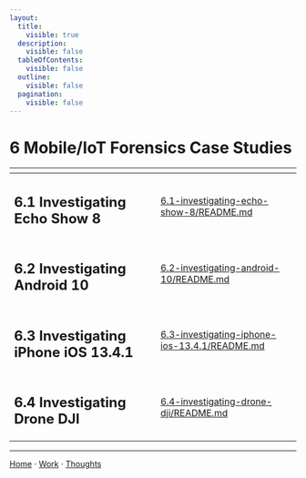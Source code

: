 ```yaml
---
layout:
  title:
    visible: true
  description:
    visible: false
  tableOfContents:
    visible: false
  outline:
    visible: false
  pagination:
    visible: false
---
```


# 6 Mobile/IoT Forensics Case Studies

<table data-view="cards" data-full-width="false"><thead><tr><th></th><th data-hidden data-card-target data-type="content-ref"></th></tr></thead><tbody><tr><td><h2>6.1 Investigating Echo Show 8</h2></td><td><a href="6.1-investigating-echo-show-8/README.md">6.1-investigating-echo-show-8/README.md</a></td></tr><tr><td><h2>6.2 Investigating Android 10</h2></td><td><a href="6.2-investigating-android-10/README.md">6.2-investigating-android-10/README.md</a></td></tr><tr><td><h2>6.3 Investigating iPhone iOS 13.4.1</h2></td><td><a href="6.3-investigating-iphone-ios-13.4.1/README.md">6.3-investigating-iphone-ios-13.4.1/README.md</a></td></tr><tr><td><h2>6.4 Investigating Drone DJI</h2></td><td><a href="6.4-investigating-drone-dji/README.md">6.4-investigating-drone-dji/README.md</a></td></tr></tbody></table>

***

[Home](https://sophiecchen.gitbook.io/sophie-chen) ⋅ [Work](https://sophiecchen.gitbook.io/sophie-chen/work) ⋅ [Thoughts](https://sophiecchen.gitbook.io/sophie-chen/thoughts)